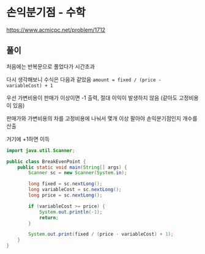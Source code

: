 # 손익분기점 - 수학
https://www.acmicpc.net/problem/1712

## 풀이
처음에는 반복문으로 풀었다가 시간초과

다시 생각해보니 수식은 다음과 같았음 `amount = fixed / (price - variableCost) + 1`

우선 가변비용이 판매가 이상이면 -1 출력, 절대 이익이 발생하지 않음 (같아도 고정비용이 있음)

판매가와 가변비용의 차를 고정비용에 나눠서 몇개 이상 팔아야 손익분기점인지 개수를 산출

거기에 +1하면 이득
```java
import java.util.Scanner;

public class BreakEvenPoint {
    public static void main(String[] args) {
        Scanner sc = new Scanner(System.in);

        long fixed = sc.nextLong();
        long variableCost = sc.nextLong();
        long price = sc.nextLong();

        if (variableCost >= price) {
            System.out.println(-1);
            return;
        }

        System.out.print(fixed / (price - variableCost) + 1);
    }
}
```